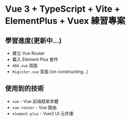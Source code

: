 # Vue 3 + TypeScript + Vite + ElementPlus + Vuex 練習專案

## 學習進度(更新中...)

- 建立 Vue Router
- 載入 Element Plus 套件
- `404.vue` 頁面
- `Rigister.vue` 頁面 (on constructing...)

## 使用到的技術

- `vue` - Vue 前端框架本體
- `vue-router` - Vue 路由
- `element-plus` - Vue3 UI 元件庫
